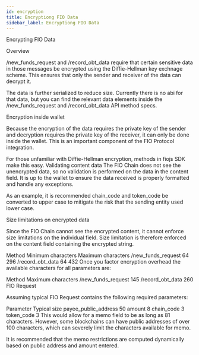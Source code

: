 ```yaml
---
id: encryption
title: Encryptiong FIO Data
sidebar_label: Encryptiong FIO Data
---
```


Encrypting FIO Data

Overview

/new_funds_request and /record_obt_data require that certain sensitive data in those messages be encrypted using the Diffie-Hellman key exchnage scheme. This ensures that only the sender and receiver of the data can decrypt it.

The data is further serialized to reduce size. Currently there is no abi for that data, but you can find the relevant data elements inside the /new_funds_request and /record_obt_data API method specs.

Encryption inside wallet

Because the encryption of the data requires the private key of the sender and decryption requires the private key of the receiver, it can only be done inside the wallet. This is an important component of the FIO Protocol integration.

For those unfamiliar with Diffie-Hellman encryption, methods in fiojs SDK make this easy.
Validating content data
The FIO Chain does not see the unencrypted data, so no validation is performed on the data in the content field. It is up to the wallet to ensure the data received is properly formatted and handle any exceptions.

As an example, it is recommended chain_code and token_code be converted to upper case to mitigate the risk that the sending entity used lower case.

Size limitations on encrypted data

Since the FIO Chain cannot see the encrypted content, it cannot enforce size limitations on the individual field. Size limitation is therefore enforced on the content field containing the encrypted string.

Method	Minimum characters	Maximum characters
/new_funds_request	64	296
/record_obt_data	64	432
Once you factor encryption overhead the available characters for all parameters are:

Method	Maximum characters
/new_funds_request	145
/record_obt_data	260
FIO Request

Assuming typical FIO Request contains the following required parameters:

Parameter	Typical size
payee_public_address	50
amount	8
chain_code	3
token_code	3
This would allow for a memo field to be as long as 81 characters. However, some blockchains can have public addresses of over 100 characters, which can severely limit the characters available for memo.

It is recommended that the memo restrictions are computed dynamically based on public address and amount entered.


